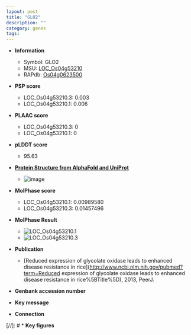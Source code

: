 ```yaml
---
layout: post
title: "GLO2"
description: ""
category: genes
tags: 
---
```


* **Information**  
    + Symbol: GLO2  
    + MSU: [LOC_Os04g53210](http://rice.plantbiology.msu.edu/cgi-bin/ORF_infopage.cgi?orf=LOC_Os04g53210)  
    + RAPdb: [Os04g0623500](http://rapdb.dna.affrc.go.jp/viewer/gbrowse_details/irgsp1?name=Os04g0623500)  

* **PSP score**  
    + LOC_Os04g53210.3: 0.003 
    + LOC_Os04g53210.1: 0.006 

* **PLAAC score**  
    + LOC_Os04g53210.3: 0 
    + LOC_Os04g53210.1: 0 

* **pLDDT score**
    + 95.63

* **[Protein Structure from AlphaFold and UniProt](https://www.uniprot.org/uniprotkb/Q7FAS1/entry#structure)**
    + ![image](https://ricepsp.github.io/images/Q7/AF-Q7FAS1-F1.png)

* **MolPhase score**
    + LOC_Os04g53210.1: 0.00989580
    + LOC_Os04g53210.3: 0.01457496

* **MolPhase Result**
    + ![LOC_Os04g53210.1](https://304243504.github.io/Pictures/LOC_Os04g/LOC_Os04g53210.1.png)
    + ![LOC_Os04g53210.3](https://304243504.github.io/Pictures/LOC_Os04g/LOC_Os04g53210.3.png)

* **Publication**  
    + [Reduced expression of glycolate oxidase leads to enhanced disease resistance in rice](http://www.ncbi.nlm.nih.gov/pubmed?term=Reduced expression of glycolate oxidase leads to enhanced disease resistance in rice%5BTitle%5D), 2013, PeerJ.

* **Genbank accession number**  

* **Key message**  

* **Connection**  

[//]: # * **Key figures**  


